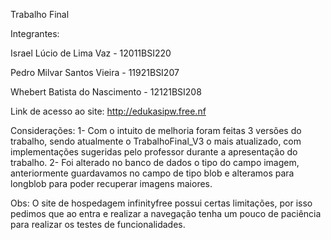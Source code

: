 Trabalho Final

Integrantes:

Israel Lúcio de Lima Vaz - 12011BSI220 

Pedro Milvar Santos Vieira - 11921BSI207

Whebert Batista do Nascimento - 12121BSI208

Link de acesso ao site: http://edukasipw.free.nf

Considerações:
1- Com o intuito de melhoria foram feitas 3 versões do trabalho, sendo atualmente o TrabalhoFinal_V3 o mais atualizado, com implementações sugeridas pelo professor durante a apresentação do trabalho.
2- Foi alterado no banco de dados o tipo do campo imagem, anteriormente guardavamos no campo de tipo blob e alteramos para longblob para poder recuperar imagens maiores.

Obs: O site de hospedagem infinityfree possui certas limitações, por isso pedimos que ao entra e realizar a navegação tenha um pouco de paciência para realizar os testes de funcionalidades.
